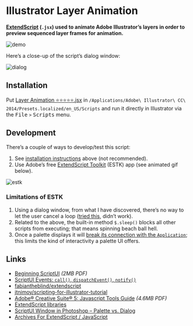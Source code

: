# Illustrator Layer Animation

**[ExtendScript](http://en.wikipedia.org/wiki/ExtendScript) (`.jsx`) used to animate Adobe Illustrator’s layers in order to preview sequenced layer frames for animation.**

![demo](https://cloud.githubusercontent.com/assets/218624/8022394/7e6d59d0-0c83-11e5-8a33-4164adbce8cd.gif)

Here’s a close-up of the script’s dialog window:

![dialog](https://cloud.githubusercontent.com/assets/218624/8022395/7e87a7d6-0c83-11e5-9c5c-d3c8a110a1fa.png)

## Installation

Put <a href=" Layer Animation ⭐⭐⭐⭐⭐.jsx"> Layer Animation ⭐⭐⭐⭐⭐.jsx</a> in `/Applications/Adobe\ Illustrator\ CC\ 2014/Presets.localized/en_US/Scripts` and run it directly in Illustrator via the <kbd>File</kbd> `>` <kbd>Scripts</kbd> menu.

## Development

There’s a couple of ways to develop/test this script:

1. See [installation instructions](#installation) above (not recommended).
2. Use Adobe’s free [ExtendScript Toolkit](https://creative.adobe.com/products/estk) (ESTK) app (see animated gif below).

![estk](https://cloud.githubusercontent.com/assets/218624/8019050/88fcb506-0bef-11e5-9287-57c5120f3939.gif)

### Limitations of ESTK

1. Using a dialog window, from what I have discovered, there’s no way to let the user cancel a loop ([tried this](http://armand.eu/blog/setinterval-for-adobe-extendscript/), didn’t work).
1. Related to the above, the built-in method `$.sleep()` blocks all other scripts from executing; that means spinning beach ball hell.
1. Once a palette displays it will [break its connection with the `Application`](https://forums.adobe.com/message/3631074#3631074); this limits the kind of interactivity a palette UI offers.

## Links

* [Beginning ScriptUI](http://www.kahrel.plus.com/indesign/scriptui-2-5.pdf) _(2MB PDF)_
* [ScriptUI Events: `call()`, `dispatchEvent()`, `notify()`](http://www.davidebarranca.com/2013/08/extendscript-scriptui-events-call-notify-dispatchevent/)
* [fabiantheblind/extendscript](https://github.com/fabiantheblind/extendscript)
* [jtnimoy/scripting-for-illustrator-tutorial](https://github.com/jtnimoy/scripting-for-illustrator-tutorial)
* [Adobe® Creative Suite® 5: Javascript Tools Guide](http://wwwimages.adobe.com/content/dam/Adobe/en/products/indesign/pdfs/JavaScriptToolsGuide_CS5.pdf) _(4.6MB PDF)_
* [ExtendScript libraries](https://forums.adobe.com/thread/1111415)
* [ScriptUI Window in Photoshop – Palette vs. Dialog](http://www.davidebarranca.com/2012/10/scriptui-window-in-photoshop-palette-vs-dialog/)
* [Archives For ExtendScript / JavaScript](http://www.davidebarranca.com/category/code/extendscript-javascript/)
